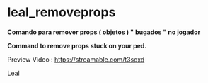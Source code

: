 # leal_removeprops


**Comando para remover props ( objetos ) " bugados " no jogador**

**Command to remove props stuck on your ped.**

Preview Video : https://streamable.com/t3soxd


Leal

